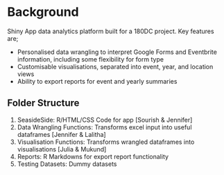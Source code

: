 # Background
Shiny App data analytics platform built for a 180DC project. 
Key features are;
- Personalised data wrangling to interpret Google Forms and Eventbrite information, including some flexibility for form type
- Customisable visualisations, separated into event, year, and location views
- Ability to export reports for event and yearly summaries

## Folder Structure
1. SeasideSide: R/HTML/CSS Code for app [Sourish & Jennifer]
2. Data Wrangling Functions: Transforms excel input into useful dataframes [Jennifer & Lalitha]
3. Visualisation Functions: Transforms wrangled dataframes into visualisations [Julia & Mukund]
4. Reports: R Markdowns for export report functionality
5. Testing Datasets: Dummy datasets
